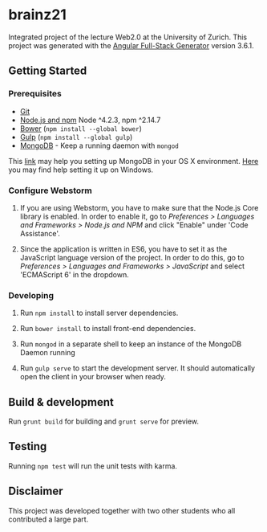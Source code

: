 # brainz21

Integrated project of the lecture Web2.0 at the University of Zurich.
This project was generated with the [Angular Full-Stack Generator](https://github.com/DaftMonk/generator-angular-fullstack) version 3.6.1.

## Getting Started

### Prerequisites

- [Git](https://git-scm.com/)
- [Node.js and npm](nodejs.org) Node ^4.2.3, npm ^2.14.7
- [Bower](bower.io) (`npm install --global bower`)
- [Gulp](http://gulpjs.com/) (`npm install --global gulp`)
- [MongoDB](https://www.mongodb.org/) - Keep a running daemon with `mongod`

This [link](http://www.mkyong.com/mongodb/how-to-install-mongodb-on-mac-os-x/) may help you setting up MongoDB in your OS X environment.
[Here](https://docs.mongodb.org/v3.0/tutorial/install-mongodb-on-windows/) you may find help setting it up on Windows.

###  Configure Webstorm

1. If you are using Webstorm, you have to make sure that the Node.js Core library is enabled.
In order to enable it, go to *Preferences > Languages and Frameworks > Node.js and NPM* and click "Enable" under 'Code Assistance'.

2. Since the application is written in ES6, you have to set it as the JavaScript language version of the project.
In order to do this, go to *Preferences > Languages and Frameworks > JavaScript* and select 'ECMAScript 6' in the dropdown.

### Developing

1. Run `npm install` to install server dependencies.

2. Run `bower install` to install front-end dependencies.

3. Run `mongod` in a separate shell to keep an instance of the MongoDB Daemon running

4. Run `gulp serve` to start the development server. It should automatically open the client in your browser when ready.

## Build & development

Run `grunt build` for building and `grunt serve` for preview.

## Testing

Running `npm test` will run the unit tests with karma.

## Disclaimer

This project was developed together with two other students who all contributed a large part.
